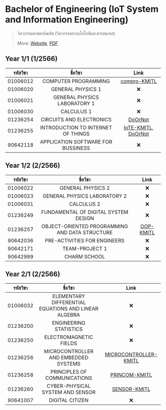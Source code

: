 # Bachelor of Engineering (IoT System and Information Engineering)

> วิศวกรรมศาสตรบัณฑิต (วิศวกรรมระบบไอโอทีและสารสนเทศ)
> 
> More: [Website](https://www.iote.kmitl.ac.th/), [PDF](https://drive.google.com/file/d/1VUKRooxFdjAaf4ox0QikqLmvonMvnBB4/view?usp=sharing)

## Year 1/1 (1/2566)

| รหัสวิชา |              ชื่อวิชา              |                                                Link                                                |
| :------: | :--------------------------------: | :------------------------------------------------------------------------------------------------: |
| 01006012 |        COMPUTER PROGRAMMING        |                      [compro-KMITL](https://github.com/Fakepng/compro-KMITL)                       |
| 01006020 |         GENERAL PHYSICS 1          |                                                 ❌                                                 |
| 01006021 |    GENERAL PHYSICS LABORATORY 1    |                                                 ❌                                                 |
| 01006030 |             CALCULUS 1             |                                                 ❌                                                 |
| 01236254 |      CIRCUITS AND ELECTRONICS      |                           [DoOrNot](https://github.com/Fakepng/DoOrNot)                            |
| 01236255 | INTRODUCTION TO INTERNET OF THINGS | [IoTE-KMITL](https://github.com/Fakepng/IoTE-KMITL), [DoOrNot](https://github.com/Fakepng/DoOrNot) |
| 90642118 | APPLICATION SOFTWARE FOR BUSSINESS |                                                 ❌                                                 |

## Year 1/2 (2/2566)

| รหัสวิชา |                    ชื่อวิชา                    |                       Link                        |
| :------: | :--------------------------------------------: | :-----------------------------------------------: |
| 01006022 |               GENERAL PHYSICS 2                |                        ❌                         |
| 01006023 |          GENERAL PHYSICS LABORATORY 2          |                        ❌                         |
| 01006031 |                   CALCULUS 2                   |                        ❌                         |
| 01236249 |      FUNDAMENTAL OF DIGITAL SYSTEM DESIGN      |                        ❌                         |
| 01236257 | OBJECT-ORIENTED PROGRAMMING AND DATA STRUCTURE | [OOP-KMITL](https://github.com/Fakepng/OOP-KMITL) |
| 90642036 |          PRE-ACTIVITIES FOR ENGINEERS          |                        ❌                         |
| 90642171 |                 TEAM-PROJECT 1                 |                        ❌                         |
| 90642999 |                  CHARM SCHOOL                  |                        ❌                         |

## Year 2/1 (2/2566)

| รหัสวิชา |                       ชื่อวิชา                       |                                   Link                                    |
| :------: | :--------------------------------------------------: | :-----------------------------------------------------------------------: |
| 01006032 | ELEMENTARY DIFFERENTIAL EQUATIONS AND LINEAR ALGEBRA |                                    ❌                                     |
| 01236200 |                ENGINEERING STATISTICS                |                                    ❌                                     |
| 01236250 |                ELECTROMAGNETIC FIELDS                |                                    ❌                                     |
| 01236256 |         MICROCONTROLLER AND EMBEDDED SYSTEMS         | [MICROCONTROLLER-KMITL](https://github.com/Fakepng/MICROCONTROLLER-KMITL) |
| 01236258 |             PRINCIPLES OF COMMUNICATIONS             |         [PRINCOM-KMITL](https://github.com/Fakepng/PRINCOM-KMITL)         |
| 01236260 |           CYBER-PHYSICAL SYSTEM AND SENSOR           |          [SENSOR-KMITL](https://github.com/Fakepng/SENSOR-KMITL)          |
| 90641007 |                   DIGITAL CITIZEN                    |                                    ❌                                     |
